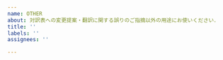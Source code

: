 ```yaml
---
name: OTHER
about: 対訳表への変更提案・翻訳に関する誤りのご指摘以外の用途にお使いください．
title: ''
labels: ''
assignees: ''

---
```



